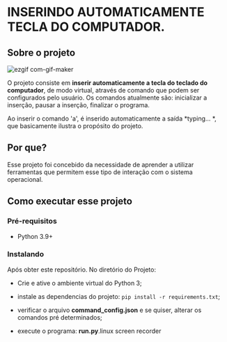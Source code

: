 # INSERINDO AUTOMATICAMENTE TECLA DO COMPUTADOR.

  
## Sobre o projeto

![ezgif com-gif-maker](https://user-images.githubusercontent.com/63216146/125514927-3fb7b1d7-c2fb-496d-85e1-1a5d3f760e3f.gif)


O projeto consiste em **inserir automaticamente a tecla do teclado do computador**, de modo virtual, através de comando que podem ser configurados pelo usuário. Os comandos atualmente são: inicializar a inserção, pausar a inserção, finalizar o programa.  

Ao inserir o comando 'a', é inserido automaticamente a saída *typing... *, que basicamente ilustra o propósito do projeto.

## Por que?
  

Esse projeto foi concebido da necessidade de aprender a utilizar ferramentas que permitem esse tipo de interação com o sistema operacional.
  

## Como executar esse projeto

### Pré-requisitos

- Python 3.9+

### Instalando

Após obter este repositório. No diretório do Projeto:  

  - Crie e ative o ambiente virtual do Python 3;

- instale as dependencias do projeto: `pip install -r requirements.txt`;

- verificar o arquivo **command_config.json** e se quiser, alterar os comandos pré determinados;

- execute o programa: **run.py**.linux screen recorder